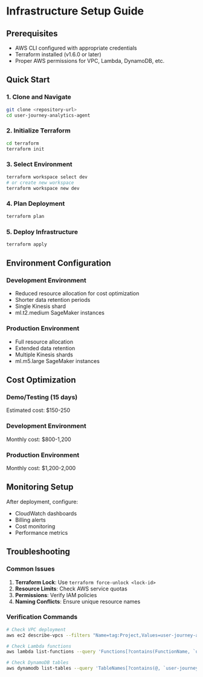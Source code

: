 # Infrastructure Setup Guide

## Prerequisites

- AWS CLI configured with appropriate credentials
- Terraform installed (v1.6.0 or later)
- Proper AWS permissions for VPC, Lambda, DynamoDB, etc.

## Quick Start

### 1. Clone and Navigate
```bash
git clone <repository-url>
cd user-journey-analytics-agent
```

### 2. Initialize Terraform
```bash
cd terraform
terraform init
```

### 3. Select Environment
```bash
terraform workspace select dev
# or create new workspace
terraform workspace new dev
```

### 4. Plan Deployment
```bash
terraform plan
```

### 5. Deploy Infrastructure
```bash
terraform apply
```

## Environment Configuration

### Development Environment
- Reduced resource allocation for cost optimization
- Shorter data retention periods
- Single Kinesis shard
- ml.t2.medium SageMaker instances

### Production Environment
- Full resource allocation
- Extended data retention
- Multiple Kinesis shards
- ml.m5.large SageMaker instances

## Cost Optimization

### Demo/Testing (15 days)
Estimated cost: $150-250

### Development Environment
Monthly cost: $800-1,200

### Production Environment
Monthly cost: $1,200-2,000

## Monitoring Setup

After deployment, configure:
- CloudWatch dashboards
- Billing alerts
- Cost monitoring
- Performance metrics

## Troubleshooting

### Common Issues
1. **Terraform Lock**: Use `terraform force-unlock <lock-id>`
2. **Resource Limits**: Check AWS service quotas
3. **Permissions**: Verify IAM policies
4. **Naming Conflicts**: Ensure unique resource names

### Verification Commands
```bash
# Check VPC deployment
aws ec2 describe-vpcs --filters "Name=tag:Project,Values=user-journey-analytics"

# Check Lambda functions
aws lambda list-functions --query 'Functions[?contains(FunctionName, `user-journey-analytics`)]'

# Check DynamoDB tables
aws dynamodb list-tables --query 'TableNames[?contains(@, `user-journey-analytics`)]'
```